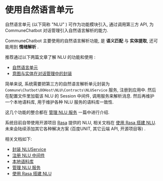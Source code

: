 # 使用自然语言单元

自然语言单元 (以下简称 "NLU" ) 可作为功能模块引入, 通过调用第三方 API, 为 CommuneChatbot 对话管理引入自然语言解析的能力.

CommuneChatbot 主要使用的自然语言解析功能, 是 __语义匹配__ 与 __实体提取__, 还可能用到 __情绪解析__ .

推荐通过以下两篇文章了解 NLU 的功能和使用 :

- [自然语言单元](/docs/core-concepts/nlu.md)
- [意图与实体在对话管理中的封装](/docs/dm/intent.md)

简单来说, 系统需要把第三方的自然语言解析单元封装为```Commune\Chatbot\OOHost\NLU\Contracts\NLUService``` 服务, 注册到应用中.
然后在配置文件里加载该 NLU 的 Session 中间件, 调用服务来解析消息.
然后再维护一个本地语料库, 用于维护各种 NLU 服务的语料库一致性.

这几个功能的整合都在 [管理 NLU 服务](/docs/nlu/manager.md) 一篇中进行介绍.

系统目前自带使用开源项目 [Rasa](https://rasa.com/) 提供的 NLU,
相关文档在 [使用 Rasa 搭建 NLU](/docs/nlu/rasa.md).
未来会陆续添加其它各种解决方案 (百度UNIT, 其它云端 API, 开源项目等) .

相关文档如下:

- [封装 NLUService](/docs/nlu/service.md)
- [注册 NLU 中间件](/docs/nlu/middleware.md)
- [本地语料库](/docs/nlu/corpus.md)
- [管理 NLU 服务](/docs/nlu/manager.md)
- [使用 Rasa 搭建 NLU](/docs/nlu/rasa.md)